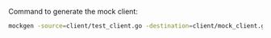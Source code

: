 Command to generate the mock client:

```sh
mockgen -source=client/test_client.go -destination=client/mock_client.go -package=client
```
